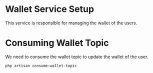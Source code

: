 # Wallet Service Setup

This service is responsible for managing the wallet of the users.

# Consuming Wallet Topic

We need to consume the wallet topic to update the wallet of the user.

```shell
php artisan consume:wallet-topic
```
